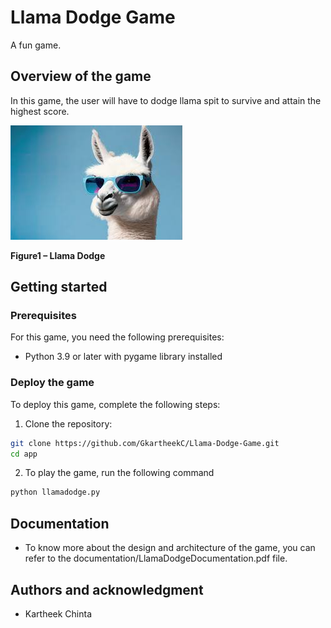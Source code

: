# Llama Dodge Game
A fun game.

## Overview of the game
In this game, the user will have to dodge llama spit to survive and attain the highest score.

![Llama](./images/Llama-1.jpeg)

**Figure1 – Llama Dodge**

## Getting started

### Prerequisites

For this game, you need the following prerequisites:
* Python 3.9 or later with pygame library installed

### Deploy the game

To deploy this game, complete the following steps:

1.	Clone the repository:

```bash
git clone https://github.com/GkartheekC/Llama-Dodge-Game.git
cd app

```

2. To play the game, run the following command 

```bash
python llamadodge.py

```

## Documentation
* To know more about the design and architecture of the game, you can refer to the documentation/LlamaDodgeDocumentation.pdf file.

## Authors and acknowledgment
* Kartheek Chinta




